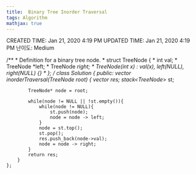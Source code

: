 ```yaml
---
title:  Binary Tree Inorder Traversal
tags: Algorithm
mathjax: true
---
```



CREATED TIME: Jan 21, 2020 4:19 PM
UPDATED TIME: Jan 21, 2020 4:19 PM
난이도: Medium

/**
     * Definition for a binary tree node.
     * struct TreeNode {
     *     int val;
     *     TreeNode *left;
     *     TreeNode *right;
     *     TreeNode(int x) : val(x), left(NULL), right(NULL) {}
     * };
     */
    class Solution {
    public:
        vector<int> inorderTraversal(TreeNode* root) {
            vector<int> res;
            stack<TreeNode*> st;
            
            TreeNode* node = root;
            
            while(node != NULL || !st.empty()){
                while(node != NULL){
                    st.push(node);
                    node = node -> left;
                }
                node = st.top();
                st.pop();
                res.push_back(node->val);
                node = node -> right;
            }
            return res;
        }
    };